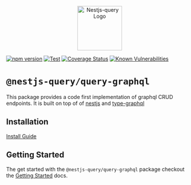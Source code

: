<p align="center">
  <a href="https://doug-martin.github.io/nestjs-query" target="blank"><img src="https://doug-martin.github.io/nestjs-query/img/logo.svg" width="120" alt="Nestjs-query Logo" /></a>
</p>

[![npm version](https://img.shields.io/npm/v/@nestjs-query/query-graphql.svg)](https://www.npmjs.org/package/@nestjs-query/query-graphql)
[![Test](https://github.com/doug-martin/nestjs-query/workflows/Test/badge.svg?branch=master)](https://github.com/doug-martin/nestjs-query/actions?query=workflow%3ATest+and+branch%3Amaster+)
[![Coverage Status](https://coveralls.io/repos/github/doug-martin/nestjs-query/badge.svg?branch=master)](https://coveralls.io/github/doug-martin/nestjs-query?branch=master)
[![Known Vulnerabilities](https://snyk.io/test/github/doug-martin/nestjs-query/badge.svg?targetFile=packages/query-graphql/package.json)](https://snyk.io/test/github/doug-martin/nestjs-query?targetFile=packages/query-graphql/package.json)

# `@nestjs-query/query-graphql`

This package provides a code first implementation of graphql CRUD endpoints. It is built on top of of [nestjs](https://nestjs.com/) and [type-graphql](https://typegraphql.ml/) 

## Installation

[Install Guide](https://doug-martin.github.io/nestjs-query/docs/introduction/install)

## Getting Started

The get started with the `@nestjs-query/query-graphql` package checkout the [Getting Started](https://doug-martin.github.io/nestjs-query/docs/graphql/getting-started) docs.


